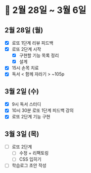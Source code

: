 # 🐯 2월 28일 ~ 3월 6일

## 2월 28일 (월)

- [x] 로또 1단계 리뷰 피드백
- [x] 로또 2단계 시작
  - [x] 구현할 기능 목록 정리
  - [x] 설계
- [x] 15시 손목 치료
- [x] 독서 < 함께 자라기 > ~105p

## 3월 2일 (수)

- [x] 9시 독서 스터디
- [x] 10시 30분 로또 1단계 피드백 강의
- [x] 로또 2단계 기능 구현

## 3월 3일 (목)

- [ ] 로또 2단계
  - [ ] 수정 + 리팩토링
  - [ ] CSS 입히기
- [ ] 학습로그 초안 작성
